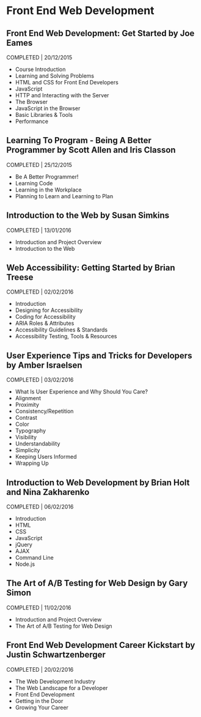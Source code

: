 # Front End Web Development

## Front End Web Development: Get Started by Joe Eames
COMPLETED | 20/12/2015

- Course Introduction
- Learning and Solving Problems
- HTML and CSS for Front End Developers
- JavaScript
- HTTP and Interacting with the Server
- The Browser
- JavaScript in the Browser
- Basic Libraries & Tools
- Performance

## Learning To Program - Being A Better Programmer by Scott Allen and Iris Classon
COMPLETED | 25/12/2015

- Be A Better Programmer!
- Learning Code
- Learning in the Workplace
- Planning to Learn and Learning to Plan

## Introduction to the Web by Susan Simkins
COMPLETED | 13/01/2016

- Introduction and Project Overview
- Introduction to the Web

## Web Accessibility: Getting Started by Brian Treese
COMPLETED | 02/02/2016

- Introduction
- Designing for Accessibility
- Coding for Accessibility
- ARIA Roles & Attributes
- Accessibility Guidelines & Standards
- Accessibility Testing, Tools & Resources

## User Experience Tips and Tricks for Developers by Amber Israelsen
COMPLETED | 03/02/2016

- What Is User Experience and Why Should You Care?
- Alignment
- Proximity
- Consistency/Repetition
- Contrast
- Color
- Typography
- Visibility
- Understandability
- Simplicity
- Keeping Users Informed
- Wrapping Up

## Introduction to Web Development by Brian Holt and Nina Zakharenko
COMPLETED | 06/02/2016

- Introduction
- HTML
- CSS
- JavaScript
- jQuery
- AJAX
- Command Line
- Node.js

## The Art of A/B Testing for Web Design by Gary Simon
COMPLETED | 11/02/2016

- Introduction and Project Overview
- The Art of A/B Testing for Web Design

## Front End Web Development Career Kickstart by Justin Schwartzenberger
COMPLETED | 20/02/2016

- The Web Development Industry
- The Web Landscape for a Developer
- Front End Development
- Getting in the Door
- Growing Your Career
